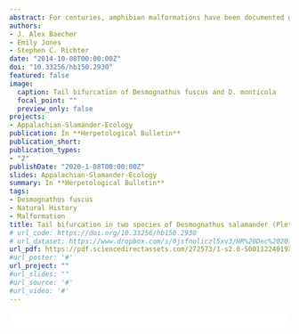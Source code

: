 ```yaml
---
abstract: For centuries, amphibian malformations have been documented globally and in veritable detail, particularly in anurans. Although, rarely have malformations been documented in caudates, primarily manifesting as post-larval tail malformations (i.e. bifurcation and duplication). Furthermore, among the caudate families in which malformations have been reported, the Plethodontidae - the largest caudate family - has been apparently underrepresented, with only three of the > 470 species documented to exhibit malformations. Previously, tail bifurcation within the genus Desmognathus (Plethodontidae) has only been reported in D. fuscus (Rafinesque, 1820). We report here tail bifurcation in natural populations of D. ochrophaeus (Cope 1859) and D. monticola (Dunn 1916). To our knowledge, these observations represent the first reports of tail bifurcation in either species.
authors:
- J. Alex Baecher
- Emily Jones
- Stephen C. Richter
date: "2014-10-08T00:00:00Z"
doi: "10.33256/hb150.2930"
featured: false
image:
  caption: Tail bifurcation of Desmognathus fuscus and D. monticola
  focal_point: ""
  preview_only: false
projects:
- Appalachian-Slamander-Ecology
publication: In **Herpetological Bulletin**
publication_short:
publication_types:
- "2"
publishDate: "2020-1-08T00:00:00Z"
slides: Appalachian-Slamander-Ecology
summary: In **Herpetological Bulletin**
tags:
- Desmognathus fuscus
- Natural History
- Malformation 
title: Tail bifurcation in two species of Desmognathus salamander (Plethodontidae) in southeastern Kentucky, USA
# url_code: https://doi.org/10.33256/hb150.2930
# url_dataset: https://www.dropbox.com/s/0jsfnoliczl5xv3/HR%20Dec%202014%20ebook.pdf?dl=1
url_pdf: https://pdf.sciencedirectassets.com/272573/1-s2.0-S0011224019X0005X/1-s2.0-S0011224019300288/main.pdf?X-Amz-Security-Token=IQoJb3JpZ2luX2VjEGsaCXVzLWVhc3QtMSJIMEYCIQC5AZ9ny2NjYD2UFQBeR5NSG11KwUxwXcoHxG85cEvBZAIhAKihP%2FwfVU%2FyXc27sR3vV5nDTf9ZlyWGSMvyF3tu%2Fdz%2BKoMECJT%2F%2F%2F%2F%2F%2F%2F%2F%2F%2FwEQBBoMMDU5MDAzNTQ2ODY1IgyqNWZ5A%2B3em9IZBAoq1wP8Dyzp9HJUI0L0P63qazE%2FgHquWAlFH53OqtbzMucexrI1CZUFVpEKxFdsu%2FI9Lntf8hy1Jw6DzRc59gjSXpxm5wBUqj3Ccq7wRqzVWf9ojR9P17o4UuOp9zsDA5YLQS73rzv746k4uBBhY3fHKDYwmtVAIM6lIou9TJSVS0WCpDL3ntMBG1xFwR6M18mZ%2BqxZjoOu6630WuIF4VedmlZSY%2FLulp4ydYZ7iDye52vIF9UT3eLVTIkEs7TI1Jjb9BVNrYJssHO05ZTHvyffYALxyaWINqt9uDNkeVf2g8xIvMNo1OqebQaRtAxOqKaXh4rSonZ1vdMDcJRAlixmfzIXbFwcmGymjPEu%2FZ6DS787Oe5OOC8ZCmzJkkadBa9sGLUIl5nPw4J26Ibf9dcHYzdDJZ08Kbyyk%2FQ2O0%2BwD9KlVKiju4ejj8Zvl%2FIVYTxkcZjb%2Be1HCFnrrcLQoZ7sTgPw9hS3hPjmucyXDzw9sg04%2Bv0ORWynlFy0TGXdFqR3el83rajNeNQwWS9kcHIyeyKvpII5Y4AVOlzDBT%2BbrwI0Dk1FiGwAfVn7TynOR9MQhIO7jCj%2FSQp4TjAurqUQAozFIIWMm2WFJEG%2BPQtkacBkYXZHTvy28dMwy7L1iAY6pAEt4kCW952u6DV799O%2FUXEUb6BuGNVhoIDf5bPjmX8N7%2BHCjWineFoYQPTCMjxBJK9aJSm9HyI5IkEvDlKvt76cgw95cZshdEfprg%2FrKRkOU9MZaSml6B2EHbJ4tznqYDyjbhW3fXU7kwumKWxFo66fwXwxhf6XVbZhn1qyTHtxIXwxfG9BE%2F1Bbr5ZIoTWLwITSj2K4FkPQjw9GFdf1AVfgDBOWg%3D%3D&X-Amz-Algorithm=AWS4-HMAC-SHA256&X-Amz-Date=20210818T200031Z&X-Amz-SignedHeaders=host&X-Amz-Expires=300&X-Amz-Credential=ASIAQ3PHCVTY76NHFEUL%2F20210818%2Fus-east-1%2Fs3%2Faws4_request&X-Amz-Signature=ae0fbfd36f6318c6ee2be925aebf3ebd3f1de5320c7359685936906538bb300e&hash=a5ece81d5269e0d5c38af1a544643810dc597908ab04743d34d7b9a24a2031fa&host=68042c943591013ac2b2430a89b270f6af2c76d8dfd086a07176afe7c76c2c61&pii=S0011224019300288&tid=spdf-869be3b9-0934-4efe-b98d-51b0478f8d4f&sid=c6fd55af589df445f988bc17d3ce5e3e7926gxrqa&type=client
#url_poster: '#'
url_project: ""
#url_slides: ""
#url_source: '#'
#url_video: '#'
---
```


<html>
  <style>
    section {
        background: white;
        color: black;
        border-radius: 1em;
        padding: 1em;
        left: 50% }
    #inner {
        display: inline-block;
        display: flex;
        align-items: center;
        justify-content: center }
  </style>
  <section>
    <div id="inner">
      <script type='text/javascript' src='https://d1bxh8uas1mnw7.cloudfront.net/assets/embed.js'></script>
        <span style="float:left"; 
          class="__dimensions_badge_embed__" 
          data-doi="10.33256/hb150.2930" 
          data-hide-zero-citations="true" 
          data-legend="always">
        </span>
      <script async src="https://badge.dimensions.ai/badge.js" charset="utf-8"></script>
        <div  style="float:right"; 
          data-link-target="_blank" 
          data-badge-details="right" 
          data-badge-type="medium-donut"
          data-doi="10.33256/hb150.2930"   
          data-condensed="true" 
          data-hide-no-mentions="true" 
          class="altmetric-embed">
        </div>
</section>

